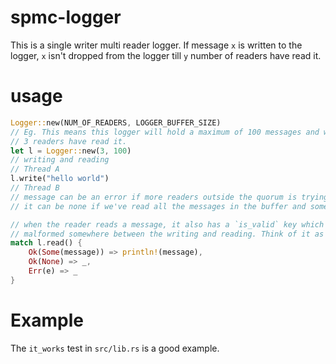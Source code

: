 # spmc-logger
This is a single writer multi reader logger. If message `x` is written to the logger, `x` isn't dropped from the logger till `y` number of readers have read it. 

# usage
```rust
Logger::new(NUM_OF_READERS, LOGGER_BUFFER_SIZE)
// Eg. This means this logger will hold a maximum of 100 messages and will drop a single message when 
// 3 readers have read it.
let l = Logger::new(3, 100)
// writing and reading
// Thread A
l.write("hello world")
// Thread B
// message can be an error if more readers outside the quorum is trying to read a message.
// it can be none if we've read all the messages in the buffer and some if there is a message to be read.

// when the reader reads a message, it also has a `is_valid` key which tells us if the bytes have been
// malformed somewhere between the writing and reading. Think of it as an integrity hash.
match l.read() {
    Ok(Some(message)) => println!(message),
    Ok(None) => _,
    Err(e) => _
}
```

# Example
The `it_works` test in `src/lib.rs` is a good example.



